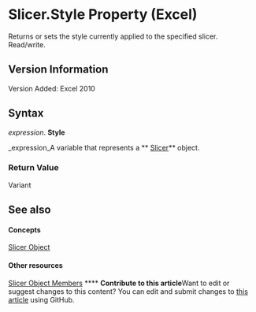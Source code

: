 
# Slicer.Style Property (Excel)

Returns or sets the style currently applied to the specified slicer. Read/write.


## Version Information

Version Added: Excel 2010 


## Syntax

 _expression_. **Style**

 _expression_A variable that represents a  ** [Slicer](577be0f6-4eda-0093-8899-097f3c900383.md)** object.


### Return Value

Variant


## See also


#### Concepts


 [Slicer Object](577be0f6-4eda-0093-8899-097f3c900383.md)
#### Other resources


 [Slicer Object Members](09f1983a-5f7a-1707-c979-c5c27143ad73.md)
****   **Contribute to this article**Want to edit or suggest changes to this content? You can edit and submit changes to  [this article](https://github.com/jhershey00/VBA_Excel_Test/OpenXMLCon/articles/def64adc-46db-a54f-539b-fbe8fcc1b22e.md) using GitHub.

